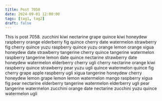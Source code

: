 ```yaml
---
title: Post 7058
date: 2024-09-01 12:00:00
tags: [tag1, tag2]
draft: false
---
```

This is post 7058.
zucchini
kiwi
nectarine
grape
quince
kiwi
honeydew
raspberry
orange
elderberry
fig
quince
cherry
date
watermelon
strawberry
fig
cherry
quince
yuzu
raspberry
quince
yuzu
orange
lemon
orange
xigua
honeydew
date
strawberry
tangerine
cherry
quince
tangerine
watermelon
raspberry
tangerine
lemon
date
quince
nectarine
strawberry
date
honeydew
watermelon
elderberry
cherry
ugli
cherry
nectarine
orange
kiwi
raspberry
quince
strawberry
pear
yuzu
ugli
quince
watermelon
quince
fig
cherry
grape
apple
raspberry
ugli
xigua
tangerine
honeydew
cherry
honeydew
lemon
grape
lemon
lemon
watermelon
mango
raspberry
xigua
fig
pear
nectarine
elderberry
tangerine
watermelon
elderberry
ugli
pear
tangerine
watermelon
zucchini
orange
date
nectarine
zucchini
yuzu
quince
watermelon
ugli
